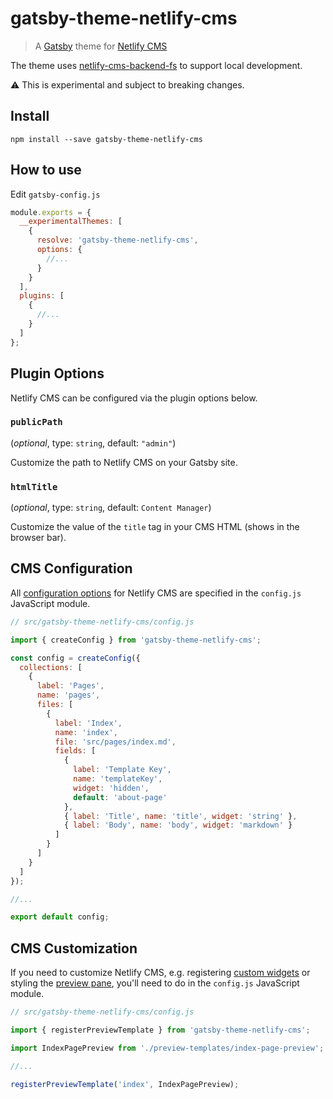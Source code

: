 # gatsby-theme-netlify-cms

> A [Gatsby](https://github.com/gatsbyjs/gatsby) theme for
> [Netlify CMS](https://www.netlifycms.org)

The theme uses [netlify-cms-backend-fs](https://github.com/adarta/netlify-cms-backend-fs) to support local development.

:warning: This is experimental and subject to breaking changes.

## Install

`npm install --save gatsby-theme-netlify-cms`

## How to use

Edit `gatsby-config.js`

```javascript
module.exports = {
  __experimentalThemes: [
    {
      resolve: 'gatsby-theme-netlify-cms',
      options: {
        //...
      }
    }
  ],
  plugins: [
    {
      //...
    }
  ]
};
```

## Plugin Options

Netlify CMS can be configured via the plugin options below.

### `publicPath`

(_optional_, type: `string`, default: `"admin"`)

Customize the path to Netlify CMS on your Gatsby site.

### `htmlTitle`

(_optional_, type: `string`, default: `Content Manager`)

Customize the value of the `title` tag in your CMS HTML (shows in the browser
bar).

## CMS Configuration

All [configuration options](https://www.netlifycms.org/docs/configuration-options/) for Netlify CMS are specified in the `config.js` JavaScript module.

```javascript
// src/gatsby-theme-netlify-cms/config.js

import { createConfig } from 'gatsby-theme-netlify-cms';

const config = createConfig({
  collections: [
    {
      label: 'Pages',
      name: 'pages',
      files: [
        {
          label: 'Index',
          name: 'index',
          file: 'src/pages/index.md',
          fields: [
            {
              label: 'Template Key',
              name: 'templateKey',
              widget: 'hidden',
              default: 'about-page'
            },
            { label: 'Title', name: 'title', widget: 'string' },
            { label: 'Body', name: 'body', widget: 'markdown' }
          ]
        }
      ]
    }
  ]
});

//...

export default config;
```

## CMS Customization

If you need to customize Netlify CMS, e.g. registering [custom
widgets](https://www.netlifycms.org/docs/custom-widgets/#registerwidget) or
styling the [preview
pane](https://www.netlifycms.org/docs/customization/#registerpreviewstyle),
you'll need to do in the `config.js` JavaScript module.

```javascript
// src/gatsby-theme-netlify-cms/config.js

import { registerPreviewTemplate } from 'gatsby-theme-netlify-cms';

import IndexPagePreview from './preview-templates/index-page-preview';

//...

registerPreviewTemplate('index', IndexPagePreview);
```
